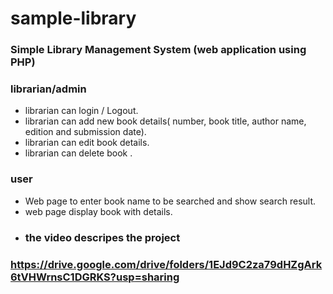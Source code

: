 # sample-library
### Simple Library Management System (web application using PHP)

### librarian/admin
- librarian can login / Logout.
- librarian can add new book details( number, book title, author name, edition and
submission date).
- librarian can edit book details.
- librarian can delete book .
### user
- Web page to enter book name to be searched and show search result.
- web page display book with details.
- ### the video descripes the project
### https://drive.google.com/drive/folders/1EJd9C2za79dHZgArk6tVHWrnsC1DGRKS?usp=sharing

